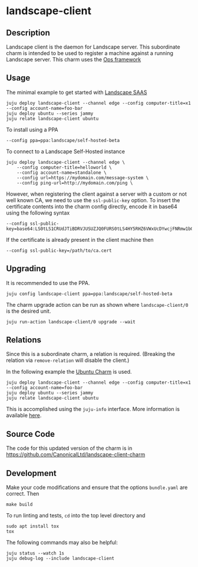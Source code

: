 # landscape-client


## Description

Landscape client is the daemon for Landscape server. This subordinate charm is intended to be used to register a machine against a running Landscape server. This charm uses the [Ops framework](https://juju.is/docs/sdk/ops)


## Usage

The minimal example to get started with [Landscape SAAS](https://landscape.canonical.com)

```
juju deploy landscape-client --channel edge --config computer-title=x1 --config account-name=foo-bar
juju deploy ubuntu --series jammy
juju relate landscape-client ubuntu
```

To install using a PPA

```
--config ppa=ppa:landscape/self-hosted-beta
```

To connect to a Landscape Self-Hosted instance

```
juju deploy landscape-client --channel edge \
    --config computer-title=helloworld \
    --config account-name=standalone \
    --config url=https://mydomain.com/message-system \
    --config ping-url=http://mydomain.com/ping \
```

However, when registering the client against a server with a custom or not well known
CA, we need to use the `ssl-public-key` option. To insert the certificate
contents into the charm config directly, encode it in base64 using the following syntax

```
--config ssl-public-key=base64:LS0tLS1CRUdJTiBDRVJUSUZJQ0FURS0tLS4HY5RHZ6VWxUcDYwcjFNRmw1bG16M2I5a2dJeTVJeUYyUURCNnhXeEFMYXoKUGJwVCtnZ2NvYTN5Ci0tLS0tRU5EIENFUlRJRklDQVRFLS0tLS0=
```

If the certificate is already present in the client machine then

```
--config ssl-public-key=/path/to/ca.cert
```

## Upgrading

It is recommended to use the PPA.

```
juju config landscape-client ppa=ppa:landscape/self-hosted-beta
```

The charm upgrade action can be run as shown where `landscape-client/0` is the desired unit.
```
juju run-action landscape-client/0 upgrade --wait
```

## Relations

Since this is a subordinate charm, a relation is required.  (Breaking the relation via `remove-relation` will disable the client.)

In the following example the [Ubuntu Charm](https://charmhub.io/ubuntu) is used.

```
juju deploy landscape-client --channel edge --config computer-title=x1 --config account-name=foo-bar
juju deploy ubuntu --series jammy
juju relate landscape-client ubuntu
```

This is accomplished using the `juju-info` interface. More information is available [here](https://juju.is/docs/sdk/relations#heading--implicit-relations).


## Source Code

The code for this updated version of the charm is in <https://github.com/CanonicalLtd/landscape-client-charm>


## Development

Make your code modifications and ensure that the options `bundle.yaml` are correct. Then

``
make build
`` 

To run linting and tests, `cd` into the top level directory and

```
sudo apt install tox
tox
```

The following commands may also be helpful:

```
juju status --watch 1s
juju debug-log --include landscape-client
```
